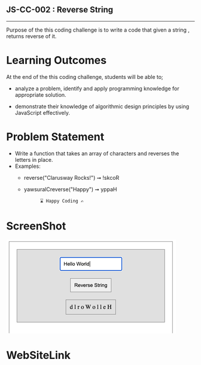 ## JS-CC-002 : Reverse String

---
Purpose of the this coding challenge is to write a code that given a string , returns reverse of it.

# Learning Outcomes

At the end of the this coding challenge, students will be able to;

- analyze a problem, identify and apply programming knowledge for appropriate solution.

- demonstrate their knowledge of algorithmic design principles by using JavaScript effectively.

# Problem Statement

- Write a function that takes an array of characters and reverses the letters in place.
-  Examples:
   -  reverse("Clarusway Rocks!") ➞ !skcoR
   -  yawsuralCreverse("Happy") ➞ yppaH
  
                ⌛ Happy Coding ✍

# ScreenShot

![Reverse Strring](./images/Screen%20Shot%202020-10-16%20at%2014.09.34.png)

# WebSiteLink







